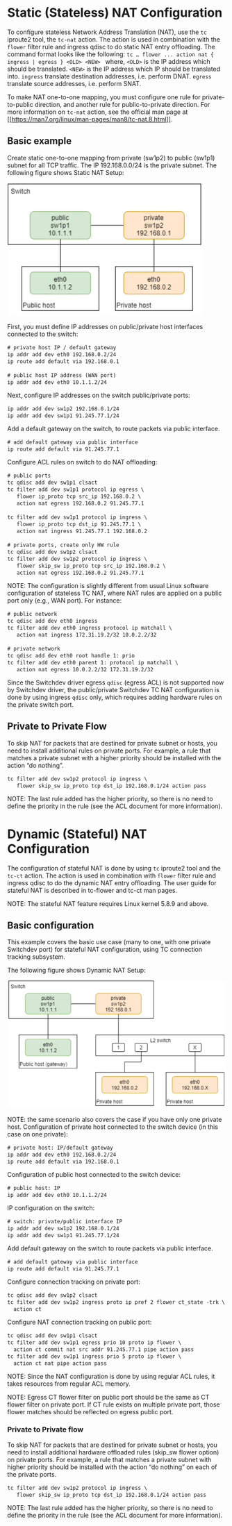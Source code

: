 # Static (Stateless) NAT Configuration

To configure stateless Network Address Translation (NAT), use the `tc` iproute2 tool, the `tc-nat` action. The action is used in combination with the `flower` filter rule and ingress qdisc to do static NAT entry offloading.
The command format looks like the following: 
`tc … flower ... action nat { ingress | egress } <OLD> <NEW> `
where, 
`<OLD>`   is the IP address which should be translated. 
`<NEW>`         is the IP address which IP should be translated into. 
`ingress`         translate destination addresses, i.e. perform DNAT. 
`egress`         translate source addresses, i.e. perform SNAT. 

To make NAT one-to-one mapping, you must configure one rule for private-to-public direction, and another rule for public-to-private direction. For more information on `tc-nat` action, see the official man page at [[https://man7.org/linux/man-pages/man8/tc-nat.8.html]]. 

## Basic example 
Create static one-to-one mapping from private (sw1p2) to public (sw1p1) subnet for all TCP traffic.  The IP 192.168.0.0/24 is the private subnet. 
The following figure shows Static NAT Setup: 

![Static NAT Setup](images/static_nat_setup.png)

First, you must define IP addresses on public/private host interfaces connected to the switch: 
```
# private host IP / default gateway 
ip addr add dev eth0 192.168.0.2/24 
ip route add default via 192.168.0.1 

# public host IP address (WAN port) 
ip addr add dev eth0 10.1.1.2/24 
```
Next, configure IP addresses on the switch public/private ports: 

```
ip addr add dev sw1p2 192.168.0.1/24 
ip addr add dev sw1p1 91.245.77.1/24 
```
Add a default gateway on the switch, to route packets via public interface. 

```
# add default gateway via public interface 
ip route add default via 91.245.77.1 
```
Configure ACL rules on switch to do NAT offloading: 

```
# public ports  
tc qdisc add dev sw1p1 clsact 
tc filter add dev sw1p1 protocol ip egress \ 
   flower ip_proto tcp src_ip 192.168.0.2 \ 
   action nat egress 192.168.0.2 91.245.77.1 

tc filter add dev sw1p1 protocol ip ingress \ 
   flower ip_proto tcp dst_ip 91.245.77.1 \ 
   action nat ingress 91.245.77.1 192.168.0.2 

# private ports, create only HW rule 
tc qdisc add dev sw1p2 clsact 
tc filter add dev sw1p2 protocol ip ingress \ 
   flower skip_sw ip_proto tcp src_ip 192.168.0.2 \ 
   action nat egress 192.168.0.2 91.245.77.1 
```
NOTE: The configuration is slightly different from usual Linux software configuration of stateless TC NAT, where NAT rules are applied on a public port only (e.g., WAN port). For instance: 
```
# public network 
tc qdisc add dev eth0 ingress 
tc filter add dev eth0 ingress protocol ip matchall \ 
   action nat ingress 172.31.19.2/32 10.0.2.2/32 
 
# private network 
tc qdisc add dev eth0 root handle 1: prio 
tc filter add dev eth0 parent 1: protocol ip matchall \ 
   action nat egress 10.0.2.2/32 172.31.19.2/32 
```
Since the Switchdev driver egress `qdisc` (egress ACL) is not supported now by Switchdev driver, the public/private Switchdev TC NAT configuration is done by using ingress `qdisc` only, which requires adding hardware rules on the private switch port.

## Private to Private Flow
To skip NAT for packets that are destined for private subnet or hosts, you need to install additional rules on private ports. For example, a rule that matches a private subnet with a higher priority should be installed with the action “do nothing”. 

```
tc filter add dev sw1p2 protocol ip ingress \ 
   flower skip_sw ip_proto tcp dst_ip 192.168.0.1/24 action pass 
```
NOTE: The last rule added has the higher priority, so there is no need to define the priority in the rule (see the ACL document for more information).

# Dynamic (Stateful) NAT Configuration
The configuration of stateful NAT is done by using `tc` iproute2 tool and the `tc-ct` action. The action is used in combination with `flower` filter rule and ingress qdisc to do the dynamic NAT entry offloading. The user guide for stateful NAT is described in tc-flower and tc-ct man pages. 

NOTE: The stateful NAT feature requires Linux kernel 5.8.9 and above. 

## Basic configuration 
This example covers the basic use case (many to one, with one private Switchdev port) for stateful NAT configuration, using TC connection tracking subsystem. 

The following figure shows Dynamic NAT Setup: 

![Dynamic NAT Setup](images/dynamic_nat_setup.png)

NOTE: the same scenario also covers the case if you have only one private host. 
Configuration of private host connected to the switch device (in this case on one private): 
```
# private host: IP/default gateway 
ip addr add dev eth0 192.168.0.2/24 
ip route add default via 192.168.0.1 
```
Configuration of public host connected to the switch device: 

```
# public host: IP 
ip addr add dev eth0 10.1.1.2/24 
```
IP configuration on the switch: 

```
# switch: private/public interface IP 
ip addr add dev sw1p2 192.168.0.1/24 
ip addr add dev sw1p1 91.245.77.1/24 
```
Add default gateway on the switch to route packets via public interface. 
```
# add default gateway via public interface 
ip route add default via 91.245.77.1 
```
Configure connection tracking on private port: 
```
tc qdisc add dev sw1p2 clsact 
tc filter add dev sw1p2 ingress proto ip pref 2 flower ct_state -trk \ 
  action ct 
```
Configure NAT connection tracking on public port: 
```
tc qdisc add dev sw1p1 clsact 
tc filter add dev sw1p1 egress prio 10 proto ip flower \ 
  action ct commit nat src addr 91.245.77.1 pipe action pass 
tc filter add dev sw1p1 ingress prio 5 proto ip flower \ 
  action ct nat pipe action pass 
```
NOTE: Since the NAT configuration is done by using regular ACL rules, it takes resources from regular ACL memory. 

NOTE: Egress CT flower filter on public port should be the same as CT flower filter on private port. If CT rule exists on multiple private port, those flower matches should be reflected on egress public port. 

### Private to Private flow 

To skip NAT for packets that are destined for private subnet or hosts, you need to install additional hardware offloaded rules (skip_sw flower option) on private ports. For example, a rule that matches a private subnet with higher priority should be installed with the action “do nothing” on each of the private ports. 
```
tc filter add dev sw1p2 protocol ip ingress \ 
   flower skip_sw ip_proto tcp dst_ip 192.168.0.1/24 action pass 
```
NOTE: The last rule added has the higher priority, so there is no need to define the priority in the rule (see the ACL document for more information).  
